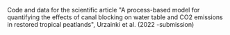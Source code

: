 Code and data for the scientific article "A process-based model for quantifying the effects of canal blocking on water table and CO2 emissions in restored tropical peatlands", Urzainki et al. (2022 -submission)
